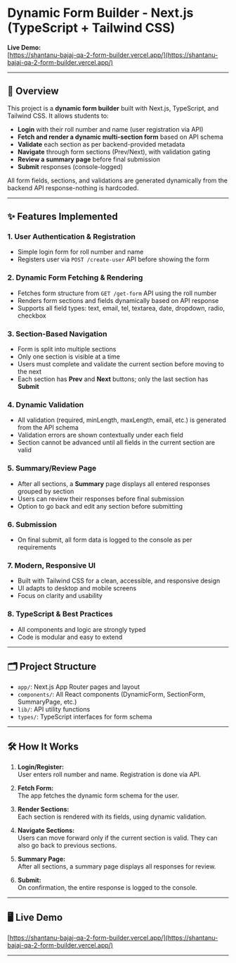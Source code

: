 # Dynamic Form Builder - Next.js (TypeScript + Tailwind CSS)

**Live Demo:**  
[https://shantanu-bajaj-qa-2-form-builder.vercel.app/](https://shantanu-bajaj-qa-2-form-builder.vercel.app/)

---

## 🚀 Overview

This project is a **dynamic form builder** built with Next.js, TypeScript, and Tailwind CSS. It allows students to:

- **Login** with their roll number and name (user registration via API)
- **Fetch and render a dynamic multi-section form** based on API schema
- **Validate** each section as per backend-provided metadata
- **Navigate** through form sections (Prev/Next), with validation gating
- **Review a summary page** before final submission
- **Submit** responses (console-logged)

All form fields, sections, and validations are generated dynamically from the backend API response-nothing is hardcoded.

---

## ✨ Features Implemented

### 1. User Authentication & Registration
- Simple login form for roll number and name
- Registers user via `POST /create-user` API before showing the form

### 2. Dynamic Form Fetching & Rendering
- Fetches form structure from `GET /get-form` API using the roll number
- Renders form sections and fields dynamically based on API response
- Supports all field types: text, email, tel, textarea, date, dropdown, radio, checkbox

### 3. Section-Based Navigation
- Form is split into multiple sections
- Only one section is visible at a time
- Users must complete and validate the current section before moving to the next
- Each section has **Prev** and **Next** buttons; only the last section has **Submit**

### 4. Dynamic Validation
- All validation (required, minLength, maxLength, email, etc.) is generated from the API schema
- Validation errors are shown contextually under each field
- Section cannot be advanced until all fields in the current section are valid

### 5. Summary/Review Page
- After all sections, a **Summary** page displays all entered responses grouped by section
- Users can review their responses before final submission
- Option to go back and edit any section before submitting

### 6. Submission
- On final submit, all form data is logged to the console as per requirements

### 7. Modern, Responsive UI
- Built with Tailwind CSS for a clean, accessible, and responsive design
- UI adapts to desktop and mobile screens
- Focus on clarity and usability

### 8. TypeScript & Best Practices
- All components and logic are strongly typed
- Code is modular and easy to extend

---

## 🗂️ Project Structure

- `app/`: Next.js App Router pages and layout
- `components/`: All React components (DynamicForm, SectionForm, SummaryPage, etc.)
- `lib/`: API utility functions
- `types/`: TypeScript interfaces for form schema

---

## 🛠️ How It Works

1. **Login/Register:**  
   User enters roll number and name. Registration is done via API.

2. **Fetch Form:**  
   The app fetches the dynamic form schema for the user.

3. **Render Sections:**  
   Each section is rendered with its fields, using dynamic validation.

4. **Navigate Sections:**  
   Users can move forward only if the current section is valid. They can also go back to previous sections.

5. **Summary Page:**  
   After all sections, a summary page displays all responses for review.

6. **Submit:**  
   On confirmation, the entire response is logged to the console.

---

## 🖥️ Live Demo

[https://shantanu-bajaj-qa-2-form-builder.vercel.app/](https://shantanu-bajaj-qa-2-form-builder.vercel.app/)

---
